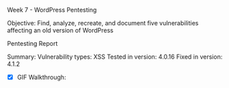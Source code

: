 Week 7 - WordPress Pentesting

Objective: Find, analyze, recreate, and document five vulnerabilities affecting an old version of WordPress

Pentesting Report

Summary:
Vulnerability types: XSS
Tested in version: 4.0.16
Fixed in version: 4.1.2
 - [x] GIF Walkthrough: 
